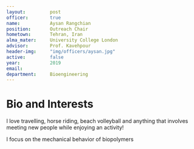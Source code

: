 ```yaml
---
layout:     	post
officer: 		true
name:      		Aysan Rangchian
position: 		Outreach Chair
hometown: 		Tehran, Iran
alma_mater: 	University College London
advisor: 		Prof. Kavehpour
header-img: 	"img/officers/aysan.jpg"
active: 		false
year:  			2019
email: 			
department: 	Bioengineering
---
```


# Bio and Interests
 I love travelling, horse riding, beach volleyball and anything that involves meeting new people while enjoying an activity!

 I focus on the mechanical behavior of biopolymers